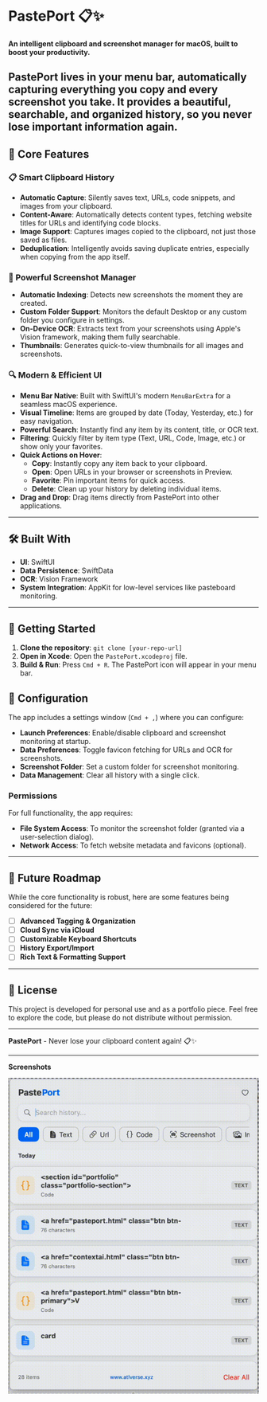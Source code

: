 # PastePort 📋✨

**An intelligent clipboard and screenshot manager for macOS, built to boost your productivity.**

PastePort lives in your menu bar, automatically capturing everything you copy and every screenshot you take. It provides a beautiful, searchable, and organized history, so you never lose important information again.
---

## 🌟 Core Features

### 📋 Smart Clipboard History
- **Automatic Capture**: Silently saves text, URLs, code snippets, and images from your clipboard.
- **Content-Aware**: Automatically detects content types, fetching website titles for URLs and identifying code blocks.
- **Image Support**: Captures images copied to the clipboard, not just those saved as files.
- **Deduplication**: Intelligently avoids saving duplicate entries, especially when copying from the app itself.

### 📸 Powerful Screenshot Manager
- **Automatic Indexing**: Detects new screenshots the moment they are created.
- **Custom Folder Support**: Monitors the default Desktop or any custom folder you configure in settings.
- **On-Device OCR**: Extracts text from your screenshots using Apple's Vision framework, making them fully searchable.
- **Thumbnails**: Generates quick-to-view thumbnails for all images and screenshots.

### 🔍 Modern & Efficient UI
- **Menu Bar Native**: Built with SwiftUI's modern `MenuBarExtra` for a seamless macOS experience.
- **Visual Timeline**: Items are grouped by date (Today, Yesterday, etc.) for easy navigation.
- **Powerful Search**: Instantly find any item by its content, title, or OCR text.
- **Filtering**: Quickly filter by item type (Text, URL, Code, Image, etc.) or show only your favorites.
- **Quick Actions on Hover**:
    - **Copy**: Instantly copy any item back to your clipboard.
    - **Open**: Open URLs in your browser or screenshots in Preview.
    - **Favorite**: Pin important items for quick access.
    - **Delete**: Clean up your history by deleting individual items.
- **Drag and Drop**: Drag items directly from PastePort into other applications.

---

## 🛠️ Built With

- **UI**: SwiftUI
- **Data Persistence**: SwiftData
- **OCR**: Vision Framework
- **System Integration**: AppKit for low-level services like pasteboard monitoring.

---

## 🚀 Getting Started

1.  **Clone the repository**: `git clone [your-repo-url]`
2.  **Open in Xcode**: Open the `PastePort.xcodeproj` file.
3.  **Build & Run**: Press `Cmd + R`. The PastePort icon will appear in your menu bar.

## 🔧 Configuration

The app includes a settings window (`Cmd + ,`) where you can configure:
- **Launch Preferences**: Enable/disable clipboard and screenshot monitoring at startup.
- **Data Preferences**: Toggle favicon fetching for URLs and OCR for screenshots.
- **Screenshot Folder**: Set a custom folder for screenshot monitoring.
- **Data Management**: Clear all history with a single click.

### Permissions
For full functionality, the app requires:
- **File System Access**: To monitor the screenshot folder (granted via a user-selection dialog).
- **Network Access**: To fetch website metadata and favicons (optional).

---

## 🎯 Future Roadmap

While the core functionality is robust, here are some features being considered for the future:

- [ ] **Advanced Tagging & Organization**
- [ ] **Cloud Sync via iCloud**
- [ ] **Customizable Keyboard Shortcuts**
- [ ] **History Export/Import**
- [ ] **Rich Text & Formatting Support**

---

## 📄 License

This project is developed for personal use and as a portfolio piece. Feel free to explore the code, but please do not distribute without permission.

---

**PastePort** - Never lose your clipboard content again! 📋✨

---
**Screenshots**

![PastePort Screenshot](https://github.com/andrewtliem/PastePort/blob/main/Images/pasteport-screenshot.gif)

